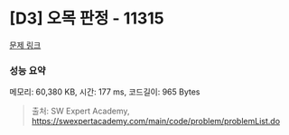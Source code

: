 # [D3] 오목 판정 - 11315 

[문제 링크](https://swexpertacademy.com/main/code/problem/problemDetail.do?contestProbId=AXaSUPYqPYMDFASQ) 

### 성능 요약

메모리: 60,380 KB, 시간: 177 ms, 코드길이: 965 Bytes



> 출처: SW Expert Academy, https://swexpertacademy.com/main/code/problem/problemList.do